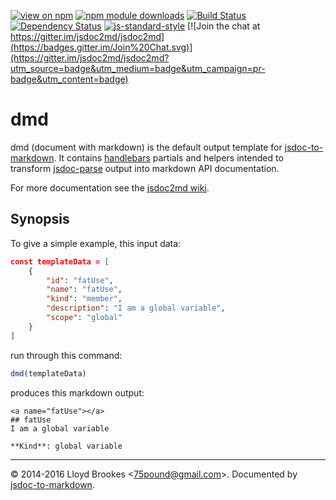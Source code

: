 [![view on npm](http://img.shields.io/npm/v/dmd.svg)](https://www.npmjs.org/package/dmd)
[![npm module downloads](http://img.shields.io/npm/dt/dmd.svg)](https://www.npmjs.org/package/dmd)
[![Build Status](https://travis-ci.org/jsdoc2md/dmd.svg?branch=master)](https://travis-ci.org/jsdoc2md/dmd)
[![Dependency Status](https://david-dm.org/jsdoc2md/dmd.svg)](https://david-dm.org/jsdoc2md/dmd)
[![js-standard-style](https://img.shields.io/badge/code%20style-standard-brightgreen.svg)](https://github.com/feross/standard)
[![Join the chat at https://gitter.im/jsdoc2md/jsdoc2md](https://badges.gitter.im/Join%20Chat.svg)](https://gitter.im/jsdoc2md/jsdoc2md?utm_source=badge&utm_medium=badge&utm_campaign=pr-badge&utm_content=badge)

# dmd
dmd (document with markdown) is the default output template for [jsdoc-to-markdown](https://github.com/jsdoc2md/jsdoc-to-markdown). It contains [handlebars](http://handlebarsjs.com) partials and helpers intended to transform [jsdoc-parse](https://github.com/jsdoc2md/jsdoc-parse) output into markdown API documentation.

For more documentation see the [jsdoc2md wiki](https://github.com/jsdoc2md/jsdoc-to-markdown/wiki).

## Synopsis

To give a simple example, this input data:
```json
const templateData = [
    {
        "id": "fatUse",
        "name": "fatUse",
        "kind": "member",
        "description": "I am a global variable",
        "scope": "global"
    }
]
```

run through this command:
```js
dmd(templateData)
```

produces this markdown output:
```
<a name="fatUse"></a>
## fatUse
I am a global variable

**Kind**: global variable
```

* * *

&copy; 2014-2016 Lloyd Brookes \<75pound@gmail.com\>. Documented by [jsdoc-to-markdown](https://github.com/jsdoc2md/jsdoc-to-markdown).
